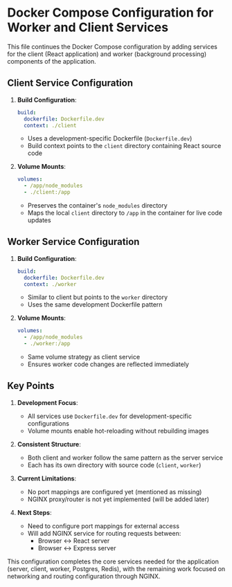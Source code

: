 # Docker Compose Configuration for Worker and Client Services

This file continues the Docker Compose configuration by adding services for the client (React application) and worker (background processing) components of the application.

## Client Service Configuration

1. **Build Configuration**:
   ```yaml
   build:
     dockerfile: Dockerfile.dev
     context: ./client
   ```
   - Uses a development-specific Dockerfile (`Dockerfile.dev`)
   - Build context points to the `client` directory containing React source code

2. **Volume Mounts**:
   ```yaml
   volumes:
     - /app/node_modules
     - ./client:/app
   ```
   - Preserves the container's `node_modules` directory
   - Maps the local `client` directory to `/app` in the container for live code updates

## Worker Service Configuration

1. **Build Configuration**:
   ```yaml
   build:
     dockerfile: Dockerfile.dev
     context: ./worker
   ```
   - Similar to client but points to the `worker` directory
   - Uses the same development Dockerfile pattern

2. **Volume Mounts**:
   ```yaml
   volumes:
     - /app/node_modules
     - ./worker:/app
   ```
   - Same volume strategy as client service
   - Ensures worker code changes are reflected immediately

## Key Points

1. **Development Focus**:
   - All services use `Dockerfile.dev` for development-specific configurations
   - Volume mounts enable hot-reloading without rebuilding images

2. **Consistent Structure**:
   - Both client and worker follow the same pattern as the server service
   - Each has its own directory with source code (`client`, `worker`)

3. **Current Limitations**:
   - No port mappings are configured yet (mentioned as missing)
   - NGINX proxy/router is not yet implemented (will be added later)

4. **Next Steps**:
   - Need to configure port mappings for external access
   - Will add NGINX service for routing requests between:
     - Browser ↔ React server
     - Browser ↔ Express server

This configuration completes the core services needed for the application (server, client, worker, Postgres, Redis), with the remaining work focused on networking and routing configuration through NGINX.